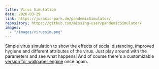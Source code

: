 ```yaml
---
title: Virus Simulation
date: 2020-03-29
link: https://jurasic-park.de/pandemicSimulator/
repository: https://github.com/missing-user/pandemicSimulator/
images:
  - "/images/virussim.png"
---
```


Simple virus simulation to show the effects of social distancing, improved hygiene and different attributes of the virus. Just play around with the parameters and see what happens! And of course there's a customizable [version for wallpaper engine](https://steamcommunity.com/sharedfiles/filedetails/?id=2062848686) once again.
